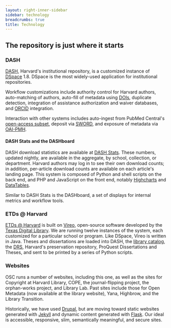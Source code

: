 ```yaml
---
layout: right-inner-sidebar
sidebar: technology
breadcrumbs: true
title: Technology
---
```


## The repository is just where it starts

### DASH

[DASH](http://dash.harvard.edu/), Harvard's institutional repository, is a customized instance of [DSpace](http://www.dspace.org/) 1.8. DSpace is the most widely-used application for institutional repositories.

Workflow customizations include authority control for Harvard authors, auto-matching of authors, auto-fill of metadata using [DOIs](http://www.doi.org/), duplicate detection, integration of assistance authorization and waiver databases, and [ORCID](http://orcid.org/) integration.

Interaction with other systems includes auto-ingest from PubMed Central's [open-access subset](http://www.ncbi.nlm.nih.gov/pmc/tools/openftlist/), deposit via [SWORD](http://swordapp.org/), and exposure of metadata via [OAI-PMH](http://www.openarchives.org/pmh/).

#### DASH Stats and the DASHboard

DASH download statistics are available at [DASH Stats]({{site.baseurl}}/dash/mydash). These numbers, updated nightly, are available in the aggregate, by school, collection, or department. Harvard authors may log in to see their own download counts; in addition, per-article download counts are available on each article's landing page. This system is composed of Python and shell scripts on the back end, and PHP and JavaScript on the front end, notably [Highcharts](http://www.highcharts.com/) and [DataTables](http://www.datatables.net/).

Similar to DASH Stats is the DASHboard, a set of displays for internal metrics and workflow tools. 

### ETDs @ Harvard

[ETDs @ Harvard](http://etds.lib.harvard.edu/about.html) is built on [Vireo](https://www.tdl.org/etds/), open-source software developed by the [Texas Digital Library](https://www.tdl.org/). We are running twelve instances of the system, each customized for a particular school or program. Like DSpace, Vireo is written in Java. Theses and dissertations are loaded into DASH, the [library catalog](http://hollis.harvard.edu/), the [DRS](http://hul.harvard.edu/ois/systems/drs/), Harvard's preservation repository, ProQuest Dissertations and Theses, and sent to be printed by a series of Python scripts.

### Websites

OSC runs a number of websites, including this one, as well as the sites for Copyright at Harvard Library, COPE, the journal-flipping project, the orphan-works project, and Library Lab. Past sites include those for Open Metadata (now available at the library website), Yana, Highbrow, and the Library Transition.

Historically, we have used [Drupal](https://www.drupal.org/), but are moving toward static websites generated with [Jekyll](http://jekyllrb.com/) and dynamic content generated with [Flask](http://flask.pocoo.org/). Our ideal is accessible, responsive, slim, semantically meaningful, and secure sites.

